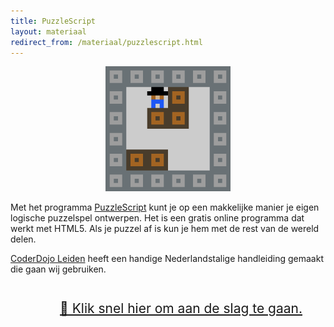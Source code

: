```yaml
---
title: PuzzleScript
layout: materiaal
redirect_from: /materiaal/puzzlescript.html
---
```

<p style="width:100%; text-align:center">
<img style="max-width:200px;" alt="Wat gaan we maken" src="/static/img/puzzlescript-wat-gaan-we-maken.gif" /></p>

Met het programma [PuzzleScript](https://www.puzzlescript.net/) kunt je op een makkelijke manier je eigen logische puzzelspel ontwerpen. Het is een gratis online programma dat werkt met HTML5. Als je puzzel af is kun je hem met de rest van de wereld delen.


[CoderDojo Leiden](https://coderdojo-leiden.nl/) heeft een handige Nederlandstalige handleiding gemaakt die gaan wij gebruiken.


<p style="padding:1em; width:100%; font-size:1.5em; text-align:center"><a href="https://coderdojo-leiden.github.io/puzzlescript/" target="_blank">🧩 Klik snel hier om aan de slag te gaan.</a></p>

 


